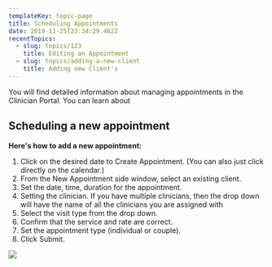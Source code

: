 ```yaml
---
templateKey: topic-page
title: Scheduling Appointments
date: 2019-11-25T23:34:29.462Z
recentTopics:
  - slug: topics/123
    title: Editing an Appointment
  - slug: topics/adding-a-new-client
    title: Adding new Client's
---
```

You will find detailed information about managing appointments in the Clinician Portal. You can learn about

## Scheduling a new appointment

**Here's how to add a new appointment:**

1. Click on the desired date to Create Appointment. (You can also just click directly on the calendar.)
2. From the New Appointment side window, select an existing client.
3. Set the date, time, duration for the appointment.
4. Setting the clinician. If you have multiple clinicians, then the drop down will have the name of all the clinicians you are assigned with 
5. Select the visit type from the drop down.
6. Confirm that the service and rate are correct. 
7. Set the appointment type (individual or couple).
8. Click Submit. 



![](/img/new_appointment.jpg)
